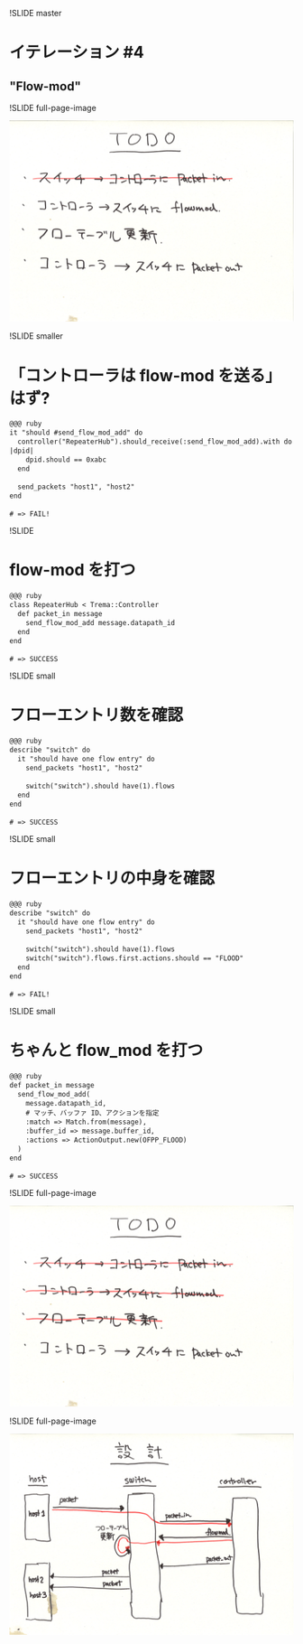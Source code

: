 !SLIDE master
# イテレーション #4 ###################################################################
## "Flow-mod"


!SLIDE full-page-image

![TODO](todo.jpg "TODO")


!SLIDE smaller
# 「コントローラは flow-mod を送る」 はず? ######################################################

	@@@ ruby
	it "should #send_flow_mod_add" do
	  controller("RepeaterHub").should_receive(:send_flow_mod_add).with do |dpid|
	    dpid.should == 0xabc
	  end
		
	  send_packets "host1", "host2"
	end
	
	# => FAIL!


!SLIDE
# flow-mod を打つ ######################################################################

	@@@ ruby
	class RepeaterHub < Trema::Controller
	  def packet_in message
	    send_flow_mod_add message.datapath_id
	  end
	end
	
	# => SUCCESS


!SLIDE small
# フローエントリ数を確認 ######################################################################

	@@@ ruby
	describe "switch" do
	  it "should have one flow entry" do
	    send_packets "host1", "host2"

	    switch("switch").should have(1).flows
	  end
	end
	
	# => SUCCESS


!SLIDE small
# フローエントリの中身を確認 ###################################################################

	@@@ ruby
	describe "switch" do
	  it "should have one flow entry" do
	    send_packets "host1", "host2"

	    switch("switch").should have(1).flows
	    switch("switch").flows.first.actions.should == "FLOOD"
	  end
	end
	
	# => FAIL!


!SLIDE small
# ちゃんと flow_mod を打つ ##################################################################

	@@@ ruby
	def packet_in message
	  send_flow_mod_add(
	    message.datapath_id,
	    # マッチ、バッファ ID、アクションを指定
	    :match => Match.from(message),
	    :buffer_id => message.buffer_id,
	    :actions => ActionOutput.new(OFPP_FLOOD)
	  )
	end
	
	# => SUCCESS


!SLIDE full-page-image

![TODO](todo1.jpg "TODO")


!SLIDE full-page-image

![シーケンス図](sequence.jpg "シーケンス図")

